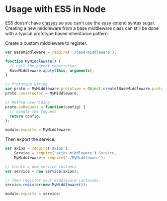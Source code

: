 # Usage with ES5 in Node

ES5 doesn't have [classes](https://developer.mozilla.org/en-US/docs/Web/JavaScript/Reference/Classes) so you can't use the easy extend syntax sugar. Creating a new middleware from a base middleware class can still be done with a typical prototype based inheritance pattern.

Create a custom middleware to register.

```javascript
var BaseMiddleware = require('./base-middleware');

function MyMiddleware() {
  // call the parent constructor
  BaseMiddleware.apply(this, arguments);
}

// Prototype wiring
var proto = MyMiddleware.prototype = Object.create(BaseMiddleware.prototype);
proto.constructor = MyMiddleware;

// Method overriding
proto.onRequest = function(config) {
  // handle the request
  return config;
};

module.exports = MyMiddleware;
```

Then export the service.

```javascript
var axios = require('axios'),
    Service = require('axios-middleware').Service,
    MyMiddleware = require('./MyMiddleware');

// Create a new service instance
var service = new Service(axios);

// Then register your middleware instances.
service.register(new MyMiddleware());

module.exports = service;
```
